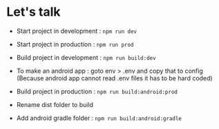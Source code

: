 # Let's talk

- Start project in development : `npm run dev`

- Start project in production : `npm run prod`

- Build project in development : `npm run build:dev`

- To make an android app : goto env > .env and copy that to config (Because android app cannot read .env files it has to be hard coded)

- Build project in production : `npm run build:android:prod`

- Rename dist folder to build

- Add android gradle folder : `npm run build:android:gradle`
